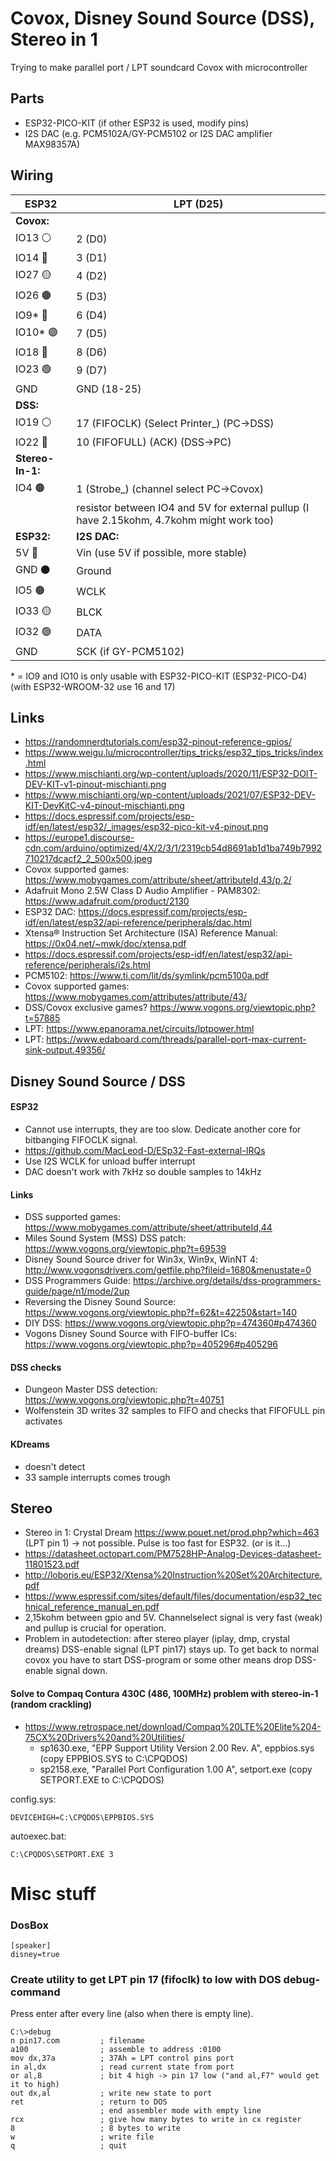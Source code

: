
# Covox, Disney Sound Source (DSS), Stereo in 1
Trying to make parallel port / LPT soundcard Covox with microcontroller

## Parts

- ESP32-PICO-KIT (if other ESP32 is used, modify pins)
- I2S DAC (e.g. PCM5102A/GY-PCM5102 or I2S DAC amplifier MAX98357A)

## Wiring

ESP32 | LPT (D25)
--- | ---
**Covox:** |
IO13 ⚪ | 2 (D0)
IO14 🐺 | 3 (D1)
IO27 🟡 | 4 (D2)
IO26 🟤 | 5 (D3)
IO9* 🔵 | 6 (D4)
IO10* 🟣 | 7 (D5)
IO18 🌸 | 8 (D6)
IO23 🟢 | 9 (D7)
GND | GND (18-25)
**DSS:** | 
IO19 ⚪ | 17 (FIFOCLK) (Select Printer_) (PC->DSS)
IO22 🐺 | 10 (FIFOFULL) (ACK) (DSS->PC)
**Stereo-In-1:** | 
IO4 🟤 | 1 (Strobe_) (channel select PC->Covox)
&nbsp; | resistor between IO4 and 5V for external pullup (I have 2.15kohm, 4.7kohm might work too)
**ESP32:** | **I2S DAC:**
5V 🔴 | Vin (use 5V if possible, more stable)
GND ⚫ | Ground
IO5 🟤 | WCLK
IO33 🟡 | BLCK
IO32 🟢 | DATA
GND | SCK (if GY-PCM5102)

\* = IO9 and IO10 is only usable with ESP32-PICO-KIT (ESP32-PICO-D4) (with ESP32-WROOM-32 use 16 and 17)

## Links
- https://randomnerdtutorials.com/esp32-pinout-reference-gpios/
- https://www.weigu.lu/microcontroller/tips_tricks/esp32_tips_tricks/index.html
- https://www.mischianti.org/wp-content/uploads/2020/11/ESP32-DOIT-DEV-KIT-v1-pinout-mischianti.png
- https://www.mischianti.org/wp-content/uploads/2021/07/ESP32-DEV-KIT-DevKitC-v4-pinout-mischianti.png
- https://docs.espressif.com/projects/esp-idf/en/latest/esp32/_images/esp32-pico-kit-v4-pinout.png
- https://europe1.discourse-cdn.com/arduino/optimized/4X/2/3/1/2319cb54d8691ab1d1ba749b7992710217dcacf2_2_500x500.jpeg
- Covox supported games: https://www.mobygames.com/attribute/sheet/attributeId,43/p,2/
- Adafruit Mono 2.5W Class D Audio Amplifier - PAM8302: https://www.adafruit.com/product/2130
- ESP32 DAC: https://docs.espressif.com/projects/esp-idf/en/latest/esp32/api-reference/peripherals/dac.html
- Xtensa® Instruction Set Architecture (ISA) Reference Manual: https://0x04.net/~mwk/doc/xtensa.pdf
- https://docs.espressif.com/projects/esp-idf/en/latest/esp32/api-reference/peripherals/i2s.html
- PCM5102: https://www.ti.com/lit/ds/symlink/pcm5100a.pdf
- Covox supported games: https://www.mobygames.com/attributes/attribute/43/
- DSS/Covox exclusive games? https://www.vogons.org/viewtopic.php?t=57885
- LPT: https://www.epanorama.net/circuits/lptpower.html
- LPT: https://www.edaboard.com/threads/parallel-port-max-current-sink-output.49356/


## Disney Sound Source / DSS

#### ESP32
- Cannot use interrupts, they are too slow. Dedicate another core for bitbanging FIFOCLK signal.
- https://github.com/MacLeod-D/ESp32-Fast-external-IRQs
- Use I2S WCLK for unload buffer interrupt
- DAC doesn't work with 7kHz so double samples to 14kHz

#### Links
- DSS supported games: https://www.mobygames.com/attribute/sheet/attributeId,44
- Miles Sound System (MSS) DSS patch: https://www.vogons.org/viewtopic.php?t=69539
- Disney Sound Source driver for Win3x, Win9x, WinNT 4: http://www.vogonsdrivers.com/getfile.php?fileid=1680&menustate=0
- DSS Programmers Guide: https://archive.org/details/dss-programmers-guide/page/n1/mode/2up
- Reversing the Disney Sound Source: https://www.vogons.org/viewtopic.php?f=62&t=42250&start=140
- DIY DSS: https://www.vogons.org/viewtopic.php?p=474360#p474360
- Vogons Disney Sound Source with FIFO-buffer ICs: https://www.vogons.org/viewtopic.php?p=405296#p405296

#### DSS checks
- Dungeon Master DSS detection: https://www.vogons.org/viewtopic.php?t=40751
- Wolfenstein 3D writes 32 samples to FIFO and checks that FIFOFULL pin activates

#### KDreams
- doesn't detect
- 33 sample interrupts comes trough

## Stereo

- Stereo in 1: Crystal Dream https://www.pouet.net/prod.php?which=463 (LPT pin 1) -> not possible. Pulse is too fast for ESP32. (or is it...)
- https://datasheet.octopart.com/PM7528HP-Analog-Devices-datasheet-11801523.pdf
- http://loboris.eu/ESP32/Xtensa%20Instruction%20Set%20Architecture.pdf
- https://www.espressif.com/sites/default/files/documentation/esp32_technical_reference_manual_en.pdf
- 2,15kohm between gpio and 5V. Channelselect signal is very fast (weak) and pullup is crucial for operation. 
- Problem in autodetection: after stereo player (iplay, dmp, crystal dreams) DSS-enable signal (LPT pin17) stays up. To get back to normal covox you have to start DSS-program or some other means drop DSS-enable signal down.

#### Solve to Compaq Contura 430C (486, 100MHz) problem with stereo-in-1 (random crackling)
- https://www.retrospace.net/download/Compaq%20LTE%20Elite%204-75CX%20Drivers%20and%20Utilities/
  - sp1630.exe, "EPP Support Utility Version 2.00 Rev. A", eppbios.sys (copy EPPBIOS.SYS to C:\CPQDOS\)
  - sp2158.exe, "Parallel Port Configuration 1.00 A", setport.exe (copy SETPORT.EXE to C:\CPQDOS\)

config.sys:
```
DEVICEHIGH=C:\CPQDOS\EPPBIOS.SYS
```
autoexec.bat:
```
C:\CPQDOS\SETPORT.EXE 3
```

# Misc stuff

### DosBox
```
[speaker]
disney=true
```

### Create utility to get LPT pin 17 (fifoclk) to low with DOS debug-command
Press enter after every line (also when there is empty line).
```
C:\>debug
n pin17.com         ; filename
a100                ; assemble to address :0100
mov dx,37a          ; 37Ah = LPT control pins port
in al,dx            ; read current state from port
or al,8             ; bit 4 high -> pin 17 low ("and al,F7" would get it to high)
out dx,al           ; write new state to port
ret                 ; return to DOS
                    ; end assembler mode with empty line
rcx                 ; give how many bytes to write in cx register
8                   ; 8 bytes to write
w                   ; write file
q                   ; quit
```
